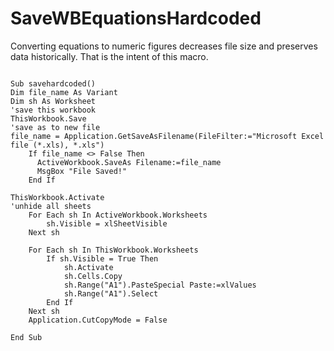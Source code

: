 # SaveWBEquationsHardcoded
Converting equations to numeric figures decreases file size and preserves data historically.  That is the intent of this macro.

```vba

Sub savehardcoded()
Dim file_name As Variant
Dim sh As Worksheet
'save this workbook
ThisWorkbook.Save
'save as to new file
file_name = Application.GetSaveAsFilename(FileFilter:="Microsoft Excel file (*.xls), *.xls")
    If file_name <> False Then
      ActiveWorkbook.SaveAs Filename:=file_name
      MsgBox "File Saved!"
    End If

ThisWorkbook.Activate
'unhide all sheets
    For Each sh In ActiveWorkbook.Worksheets
        sh.Visible = xlSheetVisible
    Next sh
    
    For Each sh In ThisWorkbook.Worksheets
        If sh.Visible = True Then
            sh.Activate
            sh.Cells.Copy
            sh.Range("A1").PasteSpecial Paste:=xlValues
            sh.Range("A1").Select
        End If
    Next sh
    Application.CutCopyMode = False

End Sub

```
